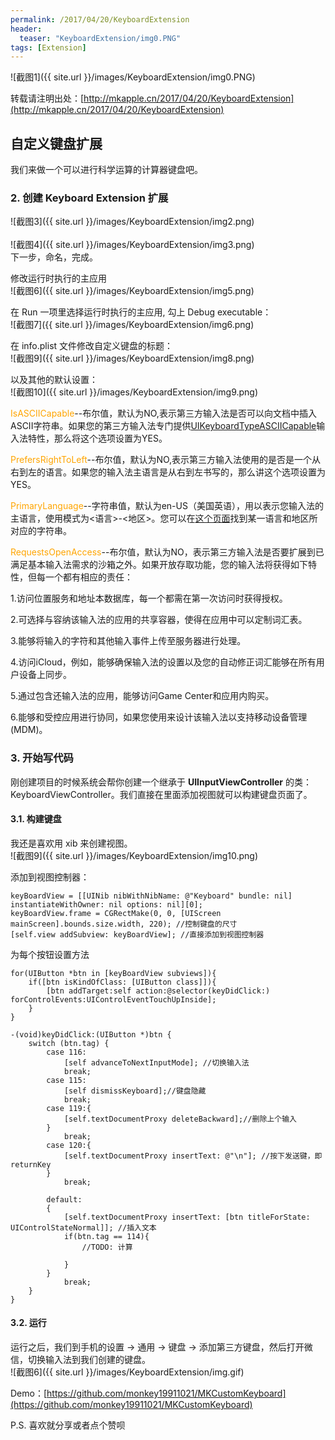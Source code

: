 ```yaml
---
permalink: /2017/04/20/KeyboardExtension
header:
  teaser: "KeyboardExtension/img0.PNG"
tags: [Extension]
---
```

![截图1]({{ site.url }}/images/KeyboardExtension/img0.PNG)

转载请注明出处：[http://mkapple.cn/2017/04/20/KeyboardExtension](http://mkapple.cn/2017/04/20/KeyboardExtension)

## 自定义键盘扩展
我们来做一个可以进行科学运算的计算器键盘吧。

### 2. 创建 Keyboard Extension 扩展
![截图3]({{ site.url }}/images/KeyboardExtension/img2.png)
<br>
<br>
![截图4]({{ site.url }}/images/KeyboardExtension/img3.png)
<br>
下一步，命名，完成。
<br>


修改运行时执行的主应用
<br>
![截图6]({{ site.url }}/images/KeyboardExtension/img5.png)
<br>

在 Run 一项里选择运行时执行的主应用, 勾上 Debug executable：<br>
![截图7]({{ site.url }}/images/KeyboardExtension/img6.png)
<br>

在 info.plist 文件修改自定义键盘的标题：
<br>
![截图9]({{ site.url }}/images/KeyboardExtension/img8.png)
<br>

以及其他的默认设置：
<br>
![截图10]({{ site.url }}/images/KeyboardExtension/img9.png)
<br>

<font color="orange">IsASCIICapable</font>--布尔值，默认为NO,表示第三方输入法是否可以向文档中插入ASCII字符串。如果您的第三方输入法专门提供[UIKeyboardTypeASCIICapable](https://developer.apple.com/documentation/uikit/uitextinputtraits#//apple_ref/c/econst/UIKeyboardTypeASCIICapable)输入法特性，那么将这个选项设置为YES。

<font color="orange">PrefersRightToLeft</font>--布尔值，默认为NO,表示第三方输入法使用的是否是一个从右到左的语言。如果您的输入法主语言是从右到左书写的，那么讲这个选项设置为YES。

<font color="orange">PrimaryLanguage</font>--字符串值，默认为en-US（美国英语），用以表示您输入法的主语言，使用模式为<语言>-<地区>。您可以在[这个页面](https://opensource.apple.com/source/CF/CF-476.14/CFLocaleIdentifier.c)找到某一语言和地区所对应的字符串。

<font color="orange">RequestsOpenAccess</font>--布尔值，默认为NO，表示第三方输入法是否要扩展到已满足基本输入法需求的沙箱之外。如果开放存取功能，您的输入法将获得如下特性，但每一个都有相应的责任：

1.访问位置服务和地址本数据库，每一个都需在第一次访问时获得授权。

2.可选择与容纳该输入法的应用的共享容器，使得在应用中可以定制词汇表。

3.能够将输入的字符和其他输入事件上传至服务器进行处理。

4.访问iCloud，例如，能够确保输入法的设置以及您的自动修正词汇能够在所有用户设备上同步。

5.通过包含还输入法的应用，能够访问Game Center和应用内购买。

6.能够和受控应用进行协同，如果您使用来设计该输入法以支持移动设备管理(MDM)。


### 3. 开始写代码
刚创建项目的时候系统会帮你创建一个继承于 **UIInputViewController** 的类：KeyboardViewController。我们直接在里面添加视图就可以构建键盘页面了。

#### 3.1. 构建键盘
我还是喜欢用 xib 来创建视图。
<br>
![截图9]({{ site.url }}/images/KeyboardExtension/img10.png)
<br>

添加到视图控制器：
~~~objc
keyBoardView = [[UINib nibWithNibName: @"Keyboard" bundle: nil]  instantiateWithOwner: nil options: nil][0];
keyBoardView.frame = CGRectMake(0, 0, [UIScreen mainScreen].bounds.size.width, 220); //控制键盘的尺寸
[self.view addSubview: keyBoardView]; //直接添加到视图控制器
~~~

为每个按钮设置方法
~~~objc
for(UIButton *btn in [keyBoardView subviews]){
    if([btn isKindOfClass: [UIButton class]]){
        [btn addTarget:self action:@selector(keyDidClick:) forControlEvents:UIControlEventTouchUpInside];
    }
}

-(void)keyDidClick:(UIButton *)btn {
    switch (btn.tag) {
        case 116:
            [self advanceToNextInputMode]; //切换输入法
            break;
        case 115:
            [self dismissKeyboard];//键盘隐藏
            break;
        case 119:{
            [self.textDocumentProxy deleteBackward];//删除上个输入
        }
            break;
        case 120:{
            [self.textDocumentProxy insertText: @"\n"]; //按下发送键，即 returnKey
        }
            break;
            
        default:
        {
            [self.textDocumentProxy insertText: [btn titleForState: UIControlStateNormal]]; //插入文本
            if(btn.tag == 114){
                //TODO: 计算
                
            }
        }
            break;
    }
}
~~~

#### 3.2. 运行
运行之后，我们到手机的设置 -> 通用 -> 键盘 -> 添加第三方键盘，然后打开微信，切换输入法到我们创建的键盘。
<br>
![截图6]({{ site.url }}/images/KeyboardExtension/img.gif)


Demo：[https://github.com/monkey19911021/MKCustomKeyboard](https://github.com/monkey19911021/MKCustomKeyboard)
<br>


P.S. 喜欢就分享或者点个赞呗

<!-- 网易云跟帖 -->
<div id="cloud-tie-wrapper" class="cloud-tie-wrapper"></div>
<script>
  var cloudTieConfig = {
    url: document.location.href, 
    sourceId: "",
    productKey: "ed9b8d43dc944e809d5c088decaffc0a",
    target: "cloud-tie-wrapper"
  };
</script>
<script src="https://img1.cache.netease.com/f2e/tie/yun/sdk/loader.js"></script>
